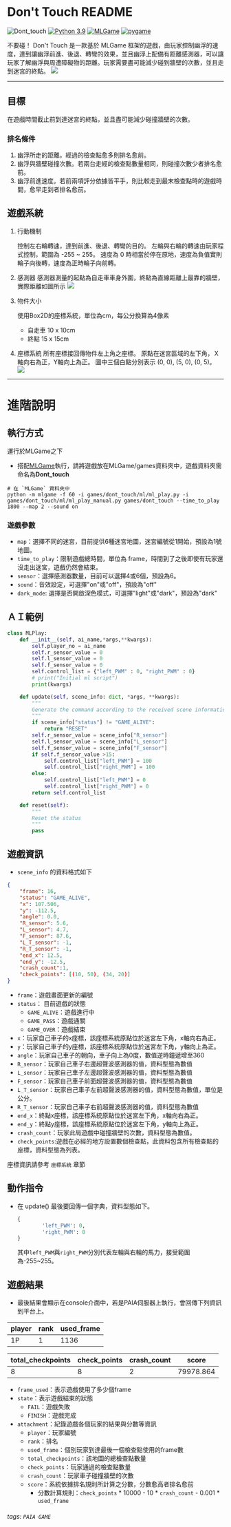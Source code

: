 # Don't Touch README

![Dont_touch](https://img.shields.io/github/v/tag/yen900611/Dont_touch)
[![Python 3.9](https://img.shields.io/badge/python-3.9-blue.svg)](https://www.python.org/downloads/release/python-390/)
[![MLGame](https://img.shields.io/badge/MLGame->9.5.3.*-<COLOR>.svg)](https://github.com/PAIA-Playful-AI-Arena/MLGame)
[![pygame](https://img.shields.io/badge/pygame-2.0.1-<COLOR>.svg)](https://github.com/pygame/pygame/releases/tag/2.0.1)

不要碰！
Don't Touch 是一款基於 MLGame 框架的遊戲，由玩家控制幽浮的速度，達到讓幽浮前進、後退、轉彎的效果，並且幽浮上配備有距離感測器，可以讓玩家了解幽浮與周遭障礙物的距離。玩家需要盡可能減少碰到牆壁的次數，並且走到迷宮的終點。
![](https://i.imgur.com/G5Moi7g.gif)


---
## 目標

在遊戲時間截止前到達迷宮的終點，並且盡可能減少碰撞牆壁的次數。

### 排名條件

1. 幽浮所走的距離。經過的檢查點愈多則排名愈前。
2. 幽浮與牆壁碰撞次數。若兩台走經的檢查點數量相同，則碰撞次數少者排名愈前。
3. 幽浮前進速度。若前兩項評分依據皆平手，則比較走到最末檢查點時的遊戲時間，愈早走到者排名愈前。

## 遊戲系統

1. 行動機制

    控制左右輪轉速，達到前進、後退、轉彎的目的。
    左輪與右輪的轉速由玩家程式控制，範圍為 -255 ~ 255。 
   速度為 0 時相當於停在原地，速度為負值實則輪子向後轉，速度為正時輪子向前轉。

2. 感測器
    感測器測量的起點為自走車車身外圍，終點為直線距離上最靠的牆壁，實際距離如圖所示
    ![](https://i.imgur.com/AghqU7h.png)

4. 物件大小

    使用Box2D的座標系統，單位為cm，每公分換算為4像素

    - 自走車 10  x 10cm
    - 終點 15 x 15cm
4. 座標系統
    所有座標接回傳物件左上角之座標。
    原點在迷宮區域的左下角，Ｘ軸向右為正，Y軸向上為正。
    圖中三個白點分別表示 (0, 0), (5, 0), (0, 5)。
![](https://i.imgur.com/zq7aAzK.png)

---

# 進階說明

## 執行方式
運行於MLGame之下
* 搭配[MLGame](https://github.com/PAIA-Playful-AI-Arena/MLGame)執行，請將遊戲放在MLGame/games資料夾中，遊戲資料夾需命名為**Dont_touch**
```
# 在 `MLGame` 資料夾中
python -m mlgame -f 60 -i games/dont_touch/ml/ml_play.py -i games/dont_touch/ml/ml_play_manual.py games/dont_touch --time_to_play 1800 --map 2 --sound on
```
### 遊戲參數
* `map`：選擇不同的迷宮，目前提供6種迷宮地圖，迷宮編號從1開始，預設為1號地圖。
* `time_to_play`：限制遊戲總時間，單位為 frame，時間到了之後即使有玩家還沒走出迷宮，遊戲仍然會結束。
* `sensor`：選擇感測器數量，目前可以選擇4或6個，預設為6。
* `sound`：音效設定，可選擇"on"或"off"，預設為"off"
* `dark_mode`: 選擇是否開啟深色模式，可選擇"light"或"dark"，預設為"dark"


## ＡＩ範例

```python
class MLPlay:
    def __init__(self, ai_name,*args,**kwargs):
        self.player_no = ai_name
        self.r_sensor_value = 0
        self.l_sensor_value = 0
        self.f_sensor_value = 0
        self.control_list = {"left_PWM" : 0, "right_PWM" : 0}
        # print("Initial ml script")
        print(kwargs)

    def update(self, scene_info: dict, *args, **kwargs):
        """
        Generate the command according to the received scene information
        """
        if scene_info["status"] != "GAME_ALIVE":
            return "RESET"
        self.r_sensor_value = scene_info["R_sensor"]
        self.l_sensor_value = scene_info["L_sensor"]
        self.f_sensor_value = scene_info["F_sensor"]
        if self.f_sensor_value >15:
            self.control_list["left_PWM"] = 100
            self.control_list["right_PWM"] = 100
        else:
            self.control_list["left_PWM"] = 0
            self.control_list["right_PWM"] = 0
        return self.control_list

    def reset(self):
        """
        Reset the status
        """
        pass

```

## 遊戲資訊

- `scene_info` 的資料格式如下

```json
{
    "frame": 16,
    "status": "GAME_ALIVE", 
    "x": 107.506, 
    "y": -112.5, 
    "angle": 0.0, 
    "R_sensor": 5.6, 
    "L_sensor": 4.7, 
    "F_sensor": 87.6, 
    "L_T_sensor": -1, 
    "R_T_sensor": -1, 
    "end_x": 12.5,
    "end_y": -12.5,
    "crash_count":1,
    "check_points": [(10, 50), (34, 20)]
}

```

* `frame`：遊戲畫面更新的編號
* `status`： 目前遊戲的狀態
    - `GAME_ALIVE`：遊戲進行中
    - `GAME_PASS`：遊戲通關
    - `GAME_OVER`：遊戲結束
* `x`：玩家自己車子的x座標，該座標系統原點位於迷宮左下角，x軸向右為正。
* `y`：玩家自己車子的y座標，該座標系統原點位於迷宮左下角，y軸向上為正。
* `angle`：玩家自己車子的朝向，車子向上為0度，數值逆時鐘遞增至360
* `R_sensor`：玩家自己車子右邊超聲波感測器的值，資料型態為數值
* `L_sensor`：玩家自己車子左邊超聲波感測器的值，資料型態為數值
* `F_sensor`：玩家自己車子前面超聲波感測器的值，資料型態為數值
* `L_T_sensor`：玩家自己車子左前超聲波感測器的值，資料型態為數值，單位是公分。
* `R_T_sensor`：玩家自己車子右前超聲波感測器的值，資料型態為數值
* `end_x`：終點x座標，該座標系統原點位於迷宮左下角，x軸向右為正。
* `end_y`：終點y座標，該座標系統原點位於迷宮左下角，y軸向上為正。
* `crash_count`：玩家此局遊戲中碰撞牆壁的次數，資料型態為數值。
* `check_points`:遊戲在必經的地方設置數個檢查點，此資料包含所有檢查點的座標，資料型態為列表。

座標資訊請參考 `座標系統` 章節
## 動作指令

- 在 update() 最後要回傳一個字典，資料型態如下。
    ```python
    {
            'left_PWM': 0,
            'right_PWM': 0
    }
    ```
    其中`left_PWM`與`right_PWM`分別代表左輪與右輪的馬力，接受範圍為-255~255。


## 遊戲結果

- 最後結果會顯示在console介面中，若是PAIA伺服器上執行，會回傳下列資訊到平台上。

|player|rank|used_frame|
|-|-|-|
|1P|1|1136|

|total_checkpoints|check_points|crash_count|score|
|-|-|-|-|
|8|8|2|79978.864|

- `frame_used`：表示遊戲使用了多少個frame
- `state`：表示遊戲結束的狀態
    - `FAIL`：遊戲失敗
    - `FINISH`：遊戲完成
- `attachment`：紀錄遊戲各個玩家的結果與分數等資訊
    - `player`：玩家編號
    - `rank`：排名
    - `used_frame`：個別玩家到達最後一個檢查點使用的frame數
    - `total_checkpoints`：該地圖的總檢查點數量
    - `check_points`：玩家通過的檢查點數量
    - `crash_count`：玩家車子碰撞牆壁的次數
    - `score`：系統依據排名規則所計算之分數，分數愈高者排名愈前
        - 分數計算規則：`check_points` * 10000 - 10 * `crash_count` - 0.001 * `used_frame`

###### tags: `PAIA GAME`